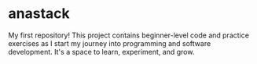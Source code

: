 # anastack
My first repository! This project contains beginner-level code and practice exercises as I start my journey into programming and software development. It's a space to learn, experiment, and grow.
